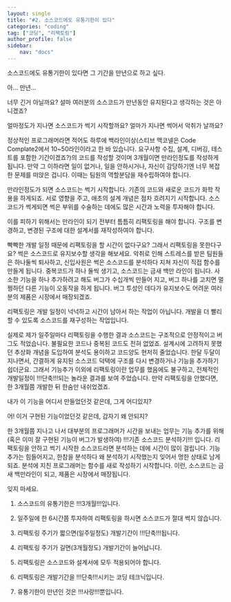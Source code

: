 ```yaml
---
layout: single
title: "#2. 소스코드에도 유통기한이 있다"
categories: "coding"
tag: ["코딩", "리팩토링"]
author_profile: false
sidebar: 
    nav: "docs"
---
```


소스코드에도 유통기한이 있다면 그 기간을 만년으로 하고 싶다.

 

아... 만년...

 

너무 긴거 아닐까요? 설마 여러분의 소스코드가 만년동안 유지된다고 생각하는 것은 아니겠죠?

얼마정도가 지나면 소스코드가 썩기 시작할까요? 얼마가 지나면 썩어서 악취가 날까요?

 

정상적인 프로그래머라면 적어도 하루에 백라인이상(스티브 맥코넬은 Code Complate2에서 10~50라인이라고 한 바 있습니다. 요구사항 수집, 설계, 디버깅, 테스트를 포함한 기간이겠죠?)의 코드를 작성할 것이며 3개월이면 만라인정도를 작성하게 됩니다. 만약 그 이하라면 일이 없거나, 일을 안하시거나, 자신이 감당하기엔 너무 복잡한 문제를 떠앉은 겁니다. 이때는 팀원의 역할분담을 재수립하여야 합니다.

 

만라인정도가 되면 소스코드는 썩기 시작합니다. 기존의 코드와 새로운 코드가 화학 작용을 하게되죠. 서로 영향을 주고, 애초의 설계 개념은 점차 흐려지기 시작합니다. 소스코드가 썩게되면 썩은 부위를 수술하는 데에도 많은 시간과 노력을 투자해야 합니다.

 

이를 피하기 위해서는 만라인이 되기 전부터 틈틈히 리팩토링을 해야 합니다. 구조를 변경하고, 변경된 구조에 대한 설계서를 재작성하여야 합니다.

 

빡빡한 개발 일정 때문에 리팩토링을 할 시간이 없다구요? 그래서 리팩토링을 못한다구요? 썩은 소스코드로 유지보수할 생각을 해보세요. 악취로 인해 스트레스를 받은 팀원들은 하나둘씩 퇴사하고, 신입사원은 썩은 소스코드를 분석하다 지쳐 자신이 직접 함수를 만들게 됩니다. 중복코드가 하나 둘씩 생기고, 소스코드는 금새 백만 라인이 됩니다. 사소한 기능을 하나 추가하려고 해도 버그가 수십개씩 만들어 지고, 버그 하나를 고치면 멀쩡하던 다른 기능이 오동작을 하게 됩니다. 버그 투성인 데다가 유지보수도 어려운 여러분의 제품은 시장에서 매장되겠죠.

 

리팩토링은 개발 일정이 넉넉하고 시간이 남아서 하는 작업이 아닙니다. 개발을 더 빨리 할 수 있도록 소스코드를 재구성하는 작업입니다.

 

실제로 제가 일주일마다 리팩토링을 수행한 결과 소스코드는 구조적으로 안정적이고 버그도 적었습니다. 불필요한 코드나 중복된 코드도 전혀 없었죠. 설계시에 고려하지 못했던 추상화 개념을 도입하여 분석도 용이하고 코드양도 현저히 줄었습니다. 한달 두달이 지나면서, 간결하게 유지된 소스코드 덕택에 구조를 다시 변경하거나 기능을 추가하기 쉽더군요. 그래서 기능추가 이외에 리팩토링이란 업무를 했음에도 불구하고, 전체적인 개발일정이 !!!단축!!!되는 놀라운 결과를 보여 주었습니다. 만약 리팩토링을 안했다면, 한 3개월쯤 개발한 뒤 한숨만 내쉬었겠죠.

 

내가 이 기능을 어디서 만들었던것 같은데, 그게 어디있지?

어! 이거 구현된 기능이었던것 같은데, 갑자기 왜 안되지?

 

한 3개월쯤 지나고 나서 대부분의 프로그래머가 시간을 보내는 업무는 기능 추가를 위해(혹은 이미 잘 구현된 기능이 버그가 발생하여) !!!기존 소스코드 분석하기!!! 입니다. 리팩토링을 안하고 썩기 시작한 소스코드라면 분석하는 데에 시간이 많이 걸립니다. 기능추가는 힘들어지고, 한참을 분석하다 왜 분석하기 시작했는지 잊어서 멍한 상태로 남게 되죠. 분석에 지친 프로그래머는 함수를 새로 작성하기 시작합니다. 이런, 소스코드는 금새 백만라인이 되고, 제품은 시장에서 매장됩니다.

 

잊지 마세요.

1. 소스코드의 유통기한은 !!!3개월!!!입니다.

2. 일주일에 한 6시간쯤 투자하여 리팩토링을 하시면 소스코드가 절대 썩지 않습니다.

3. 리팩토링 주기가 짧으면(일주일정도) 개발기간이 !!!단축!!!됩니다.

4. 리팩토링 주기가 길면(3개월정도) 개발기간이 늘어납니다.

5. 리팩토링은 소스코드와 설계서에 모두 적용되어야 합니다.

6. 리팩토링은 개발기간을 !!!단축!!!시키는 코딩 테크닉입니다.

7. 유통기한이 만년인 것은 !!!사랑!!!뿐입니다.